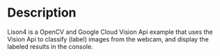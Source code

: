 # Description
Lison4 is a OpenCV and Google Cloud Vision Api example that uses the Vision Api
 to classify (label) images from the webcam, and display the labeled results in
the console.
